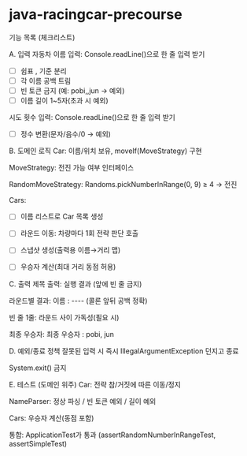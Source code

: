 # java-racingcar-precourse
기능 목록 (체크리스트)

A. 입력
 자동차 이름 입력: Console.readLine()으로 한 줄 입력 받기
- [ ] 쉼표 , 기준 분리
- [ ] 각 이름 공백 트림
- [ ] 빈 토큰 금지 (예: pobi,,jun → 예외)
- [ ] 이름 길이 1~5자(초과 시 예외)

 시도 횟수 입력: Console.readLine()으로 한 줄 입력 받기
- [ ] 정수 변환(문자/음수/0 → 예외)



B. 도메인 로직
 Car: 이름/위치 보유, moveIf(MoveStrategy) 구현

 MoveStrategy: 전진 가능 여부 인터페이스

 RandomMoveStrategy: Randoms.pickNumberInRange(0, 9) ≥ 4 → 전진

 Cars:
- [ ] 이름 리스트로 Car 목록 생성
- [ ] 라운드 이동: 차량마다 1회 전략 판단 호출
- [ ] 스냅샷 생성(출력용 이름→거리 맵)
- [ ] 우승자 계산(최대 거리 동점 허용)



C. 출력
 제목 출력: 실행 결과 (앞에 빈 줄 금지)

 라운드별 결과: 이름 : ---- (콜론 앞뒤 공백 정확)

 빈 줄 1줄: 라운드 사이 가독성(필요 시)

 최종 우승자: 최종 우승자 : pobi, jun



D. 예외/종료 정책
 잘못된 입력 시 즉시 IllegalArgumentException 던지고 종료

 System.exit() 금지



E. 테스트 (도메인 위주)
 Car: 전략 참/거짓에 따른 이동/정지

 NameParser: 정상 파싱 / 빈 토큰 예외 / 길이 예외

 Cars: 우승자 계산(동점 포함)

 통합: ApplicationTest가 통과 (assertRandomNumberInRangeTest, assertSimpleTest)